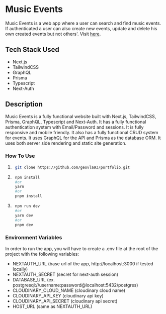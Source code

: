 # Music Events

Music Events is a web app where a user can search and find music events. If authenticated a user can also create new events, update and delete his own created events but not others'. Visit [here](https://music-events-six.vercel.app).

## Tech Stack Used

- Next.js
- TailwindCSS
- GraphQL
- Prisma
- Typescript
- Next-Auth

## Description

Music Events is a fully functional website built with Next.js, TailwindCSS, Prisma, GraphQL, Typescript and Next-Auth. It has a fully functional authentication system with Email/Password and sessions. It is fully responsive and mobile friendly. It also has a fully functional CRUD system for events. It uses GraphQL for the API and Prisma as the database ORM. It uses both server side rendering and static site generation.

### How To Use

1. ```bash
    git clone https://github.com/geovla93/portfolio.git
    ```
2. ```bash 
    npm install
    #or
    yarn
    #or
    pnpm install
    ```
3. ```bash
    npm run dev
    #or
    yarn dev
    #or
    pnpm dev
    ```

### Environment Variables

In order to run the app, you will have to create a .env file at the root of the project with the following variables:
- NEXTAUTH_URL (base url of the app, http://localhost:3000 if tested locally)
- NEXTAUTH_SECRET (secret for next-auth session)
- DATABASE_URL (ex. postgresql://username:password@localhost:5432/postgres)
- CLOUDINARY_CLOUD_NAME (cloudinary cloud name)
- CLOUDINARY_API_KEY (cloudinary api key)
- CLOUDINARY_API_SECRET (cloudinary api secret)
- HOST_URL (same as NEXTAUTH_URL)